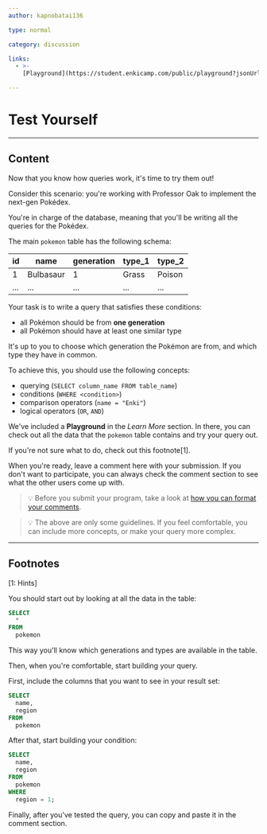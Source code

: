 ```yaml
---
author: kapnobatai136

type: normal

category: discussion

links:
  - >-
    [Playground](https://student.enkicamp.com/public/playground?jsonUrl=https%3A%2F%2Fgist.githubusercontent.com%2Fkapnobatai137%2F2b85df43ad3d134112160d24aa78ad5a%2Fraw%2F9b4aab60d58fbe17e783458192629d83c6eb53aa%2Fsql-building-queries-discussion-insight.json){website}

---
```


# Test Yourself

---

## Content

Now that you know how queries work, it's time to try them out!

Consider this scenario: you're working with Professor Oak to implement the next-gen Pokédex.

You're in charge of the database, meaning that you'll be writing all the queries for the Pokédex.

The main `pokemon` table has the following schema:

| id  | name      | generation | type_1 | type_2 |
|-----|-----------|------------|--------|--------|
| 1   | Bulbasaur | 1          | Grass  | Poison |
| ... | ...       | ...        | ...    | ...    |

Your task is to write a query that satisfies these conditions:
- all Pokémon should be from **one generation**
- all Pokémon should have at least one similar type

It's up to you to choose which generation the Pokémon are from, and which type they have in common.

To achieve this, you should use the following concepts:
- querying (`SELECT column_name FROM table_name`)
- conditions (`WHERE <condition>`)
- comparison operators (`name = "Enki"`)
- logical operators (`OR`, `AND`)

We've included a **Playground** in the *Learn More* section. In there, you can check out all the data that the `pokemon` table contains and try your query out.

If you're not sure what to do, check out this footnote[1].

When you're ready, leave a comment here with your submission. If you don't want to participate, you can always check the comment section to see what the other users come up with.

> 💡 Before you submit your program, take a look at [how you can format your comments](https://www.enki.com/glossary/general/markdown-formatting).

> 💡 The above are only some guidelines. If you feel comfortable, you can include more concepts, or make your query more complex.

---

## Footnotes

[1: Hints]

You should start out by looking at all the data in the table:

```sql
SELECT
  *
FROM
  pokemon
```

This way you'll know which generations and types are available in the table.

Then, when you're comfortable, start building your query.

First, include the columns that you want to see in your result set:

```sql
SELECT
  name,
  region
FROM
  pokemon
```

After that, start building your condition:

```sql
SELECT
  name,
  region
FROM
  pokemon
WHERE
  region = 1;
```

Finally, after you've tested the query, you can copy and paste it in the comment section.
